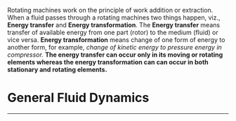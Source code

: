 Rotating machines work on the principle of work addition or extraction. When a fluid passes through a rotating machines two things happen, viz., **Energy transfer** and **Energy transformation**. The **Energy transfer** means transfer of available energy from one part (rotor) to the medium (fluid) or vice versa.  **Energy transformation** means change of one form of energy to another form, for example, *change of kinetic energy to pressure energy in compressor.* **The energy transfer can occur only in its moving or rotating elements whereas the energy transformation can can occur in both stationary and rotating elements.**
# General Fluid Dynamics 
---

